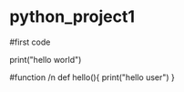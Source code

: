 # python_project1

#first code

print("hello world")

#function 
/n
def hello(){
print("hello user")
}
